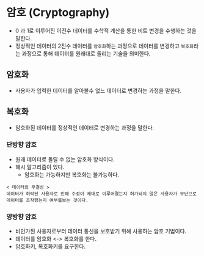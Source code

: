 # 암호 (Cryptography)

- 0 과 1로 이루어진 이진수 데이터를 수학적 계산을 통한 비트 변경을 수행하는 것을 말한다.
- 정상적인 데이터의 2진수 데이터를 `암호화`하는 과정으로 데이터를 변경하고 `복호화`라는 과정으로 통해 데이터를 원래대로 돌리는 기술을 의미한다.

## 암호화

- 사용자가 입력한 데이터를 알아볼수 없느 데이터로 변경하는 과정을 말한다.

## 복호화

- 암호화된 데이터를 정상적인 데이터로 변경하는 과정을 말한다.

### 단방향 암호

- 원래 데이터로 돌릴 수 없는 암호화 방식이다.
- 해시 알고리즘이 있다.
  - 암호화는 가능하지만 복호화는 불가능하다.

```
< 데이터의 무결성 >
데이터가 허락된 사용자로 인해 수정이 제대로 이루어졌는지 허가되지 않은 사용자가 무단으로 데이터를 조작했는지 여부를보는 것이다.
```

### 양방향 암호

- 비인가된 사용자로부터 데이터 통신을 보호받기 위해 사용하는 암호 기법이다.
- 데이터를 암호화 <-> 복호화를 한다.
- 암호화키, 복호화키를 요구한다.
